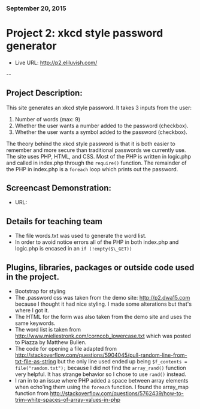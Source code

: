 ### September 20, 2015

# Project 2: xkcd style password generator

* Live URL: <http://p2.eliluvish.com/>

--
## Project Description:
This site generates an xkcd style password. It takes 3 inputs from the user:
1. Number of words (max: 9)  
2. Whether the user wants a number added to the password (checkbox).  
3. Whether the user wants a symbol added to the password (checkbox).  

The theory behind the xkcd style password is that it is both easier to remember
and more secure than traditional passwords we currently use. The site uses PHP, HTML, and CSS.
Most of the PHP is written in logic.php and called in index.php through the `require()` function. The remainder
of the PHP in index.php is a `foreach` loop which prints out the password.

## Screencast Demonstration:
* URL:

## Details for teaching team
* The file words.txt was used to generate the word list.  
* In order to avoid notice errors all of the PHP in both index.php and logic.php is encased in an `if (!empty($\_GET))`

## Plugins, libraries, packages or outside code used in the project.
* Bootstrap for styling
* The .password css was taken from the demo site: <http://p2.dwa15.com> because I thought it had nice styling. I made some alterations but that's where I got it.
* The HTML for the form was also taken from the demo site and uses the same keywords.
* The word list is taken from <http://www.mieliestronk.com/corncob_lowercase.txt> which was posted to Piazza by Matthew Bullen.
* The code for opening a file adapted from <http://stackoverflow.com/questions/5904045/pull-random-line-from-txt-file-as-string> but the only line used ended up being `$f_contents = file("random.txt");`
because I did not find the `array_rand()` function very helpful. It has strange behavior so I chose to use `rand()` instead.
* I ran in to an issue where PHP added a space between array elements when echo'ing them using the `foreach` function. I found the array_map function from <http://stackoverflow.com/questions/5762439/how-to-trim-white-spaces-of-array-values-in-php>
